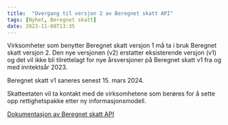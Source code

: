 ```yaml
---
title:  "Overgang til versjon 2 av Beregnet skatt API"
tags: [Nyhet, Beregnet skatt]
date: 2023-11-08T13:35
---
```

Virksomheter som benytter Beregnet skatt versjon 1 må ta i bruk Beregnet skatt versjon 2. Den nye versjonen (v2) erstatter eksisterende versjon (v1) og det vil ikke bli tilrettelagt for nye årsversjoner på Beregnet skatt v1 fra og med inntektsår 2023. 

Beregnet skatt v1 saneres senest 15. mars 2024.

Skatteetaten vil ta kontakt med de virksomhetene som berøres for å sette opp rettighetspakke etter ny informasjonsmodell.

[Dokumentasjon av Beregnet skatt API](https://skatteetaten.github.io/api-dokumentasjon/api/beregnetskatt)

